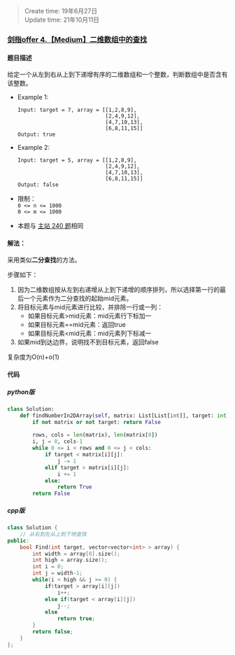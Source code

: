 > Create time: 19年6月27日  
> Update time: 21年10月11日  

### [剑指offer 4.【Medium】二维数组中的查找](https://leetcode-cn.com/problems/er-wei-shu-zu-zhong-de-cha-zhao-lcof/)
#### 题目描述
给定一个从左到右从上到下递增有序的二维数组和一个整数，判断数组中是否含有该整数。  
- Example 1:
    ```
    Input: target = 7, array = [[1,2,8,9],   
                                [2,4,9,12],
                                [4,7,10,13],
                                [6,8,11,15]]
    Output: true
    ```  
- Example 2:
    ```
    Input: target = 5, array = [[1,2,8,9],   
                                [2,4,9,12],
                                [4,7,10,13],
                                [6,8,11,15]]
    Output: false
    ```  

- 限制：  
    `0 <= n <= 1000`  
    `0 <= m <= 1000`

- 本题与 [主站 240 题](https://leetcode-cn.com/problems/search-a-2d-matrix-ii/)相同

#### 解法：
采用类似**二分查找**的方法。  

步骤如下：
1. 因为二维数组按从左到右递增从上到下递增的顺序排列，所以选择第一行的最后一个元素作为二分查找的起始mid元素。  
2. 将目标元素与mid元素进行比较，并排除一行或一列：
   - 如果目标元素>mid元素：mid元素行下标加一
   - 如果目标元素==mid元素：返回true
   - 如果目标元素<mid元素：mid元素列下标减一
3. 如果mid到达边界，说明找不到目标元素，返回false  

复杂度为O(n)+o(1)

#### 代码
##### python版
```python
class Solution:
    def findNumberIn2DArray(self, matrix: List[List[int]], target: int) -> bool:
        if not matrix or not target: return False
        
        rows, cols = len(matrix), len(matrix[0])
        i, j = 0, cols-1
        while 0 <= i < rows and 0 <= j < cols:
            if target < matrix[i][j]:
                j -= 1
            elif target > matrix[i][j]:
                i += 1
            else:
                return True
        return False
```

##### cpp版
```cpp
class Solution {
    // 从右到左从上到下地查找
public:
    bool Find(int target, vector<vector<int> > array) {
        int width = array[0].size();
        int high = array.size();
        int i = 0;
        int j = width-1;
        while(i < high && j >= 0) {
            if(target > array[i][j])
                i++;
            else if(target < array[i][j])
                j--;
            else
                return true;
        }
        return false;
    }
};
```

